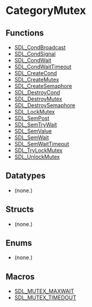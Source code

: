 # CategoryMutex

## Functions

<!-- DO NOT HAND-EDIT CATEGORY LISTS, THEY ARE AUTOGENERATED AND WILL BE OVERWRITTEN, BASED ON TAGS IN INDIVIDUAL PAGE FOOTERS. EDIT THOSE INSTEAD. -->
<!-- BEGIN CATEGORY LIST: CategoryMutex, CategoryAPIFunction -->
- [SDL_CondBroadcast](SDL_CondBroadcast)
- [SDL_CondSignal](SDL_CondSignal)
- [SDL_CondWait](SDL_CondWait)
- [SDL_CondWaitTimeout](SDL_CondWaitTimeout)
- [SDL_CreateCond](SDL_CreateCond)
- [SDL_CreateMutex](SDL_CreateMutex)
- [SDL_CreateSemaphore](SDL_CreateSemaphore)
- [SDL_DestroyCond](SDL_DestroyCond)
- [SDL_DestroyMutex](SDL_DestroyMutex)
- [SDL_DestroySemaphore](SDL_DestroySemaphore)
- [SDL_LockMutex](SDL_LockMutex)
- [SDL_SemPost](SDL_SemPost)
- [SDL_SemTryWait](SDL_SemTryWait)
- [SDL_SemValue](SDL_SemValue)
- [SDL_SemWait](SDL_SemWait)
- [SDL_SemWaitTimeout](SDL_SemWaitTimeout)
- [SDL_TryLockMutex](SDL_TryLockMutex)
- [SDL_UnlockMutex](SDL_UnlockMutex)
<!-- END CATEGORY LIST -->

## Datatypes

<!-- DO NOT HAND-EDIT CATEGORY LISTS, THEY ARE AUTOGENERATED AND WILL BE OVERWRITTEN, BASED ON TAGS IN INDIVIDUAL PAGE FOOTERS. EDIT THOSE INSTEAD. -->
<!-- BEGIN CATEGORY LIST: CategoryMutex, CategoryAPIDatatype -->
- (none.)
<!-- END CATEGORY LIST -->

## Structs

<!-- DO NOT HAND-EDIT CATEGORY LISTS, THEY ARE AUTOGENERATED AND WILL BE OVERWRITTEN, BASED ON TAGS IN INDIVIDUAL PAGE FOOTERS. EDIT THOSE INSTEAD. -->
<!-- BEGIN CATEGORY LIST: CategoryMutex, CategoryAPIStruct -->
- (none.)
<!-- END CATEGORY LIST -->

## Enums

<!-- DO NOT HAND-EDIT CATEGORY LISTS, THEY ARE AUTOGENERATED AND WILL BE OVERWRITTEN, BASED ON TAGS IN INDIVIDUAL PAGE FOOTERS. EDIT THOSE INSTEAD. -->
<!-- BEGIN CATEGORY LIST: CategoryMutex, CategoryAPIEnum -->
- (none.)
<!-- END CATEGORY LIST -->

## Macros

<!-- DO NOT HAND-EDIT CATEGORY LISTS, THEY ARE AUTOGENERATED AND WILL BE OVERWRITTEN, BASED ON TAGS IN INDIVIDUAL PAGE FOOTERS. EDIT THOSE INSTEAD. -->
<!-- BEGIN CATEGORY LIST: CategoryMutex, CategoryAPIMacro -->
- [SDL_MUTEX_MAXWAIT](SDL_MUTEX_MAXWAIT)
- [SDL_MUTEX_TIMEDOUT](SDL_MUTEX_TIMEDOUT)
<!-- END CATEGORY LIST -->

